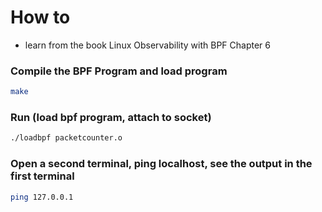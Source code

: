# How to
- learn from the book Linux Observability with BPF Chapter 6
### Compile the BPF Program and load program
```bash
make
```
### Run (load bpf program, attach to socket) 
```bash
./loadbpf packetcounter.o
```
### Open a second terminal, ping localhost, see the output in the first terminal
```bash
ping 127.0.0.1
```
